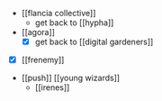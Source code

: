- [[flancia collective]]
	- get back to [[hypha]]
- [[agora]]
	- [x] get back to [[digital gardeners]]
- [x] [[frenemy]]
- [[push]] [[young wizards]]
	- [[irenes]]